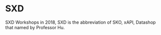 # SXD
SXD Workshops in 2018, SXD is the abbreviation of SKO, xAPI, Datashop that named by Professor Hu.
